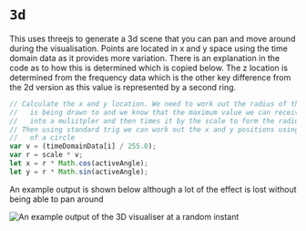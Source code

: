 # `3d`

This uses threejs to generate a 3d scene that you can pan and move around during the visualisation. Points are located in x and y space using the time domain data as it provides more variation. There is an explanation in the code as to how this is determined which is copied below. The z location is determined from the frequency data which is the other key difference from the 2d version as this value is represented by a second ring. 

```javascript
// Calculate the x and y location. We need to work out the radius of the sphere the point
//   is being drawn to and we know that the maximum value we can receive is 255 so we turn it
//   into a muliitpler and then times it by the scale to form the radius
// Then using standard trig we can work out the x and y positions using the parametric equations
//   of a circle
var v = (timeDomainData[i] / 255.0);
var r = scale * v;
let x = r * Math.cos(activeAngle);
let y = r * Math.sin(activeAngle);
```

An example output is shown below although a lot of the effect is lost without being able to pan around

![An example output of the 3D visualiser at a random instant](https://i.imgur.com/NJmhuWx.png)
